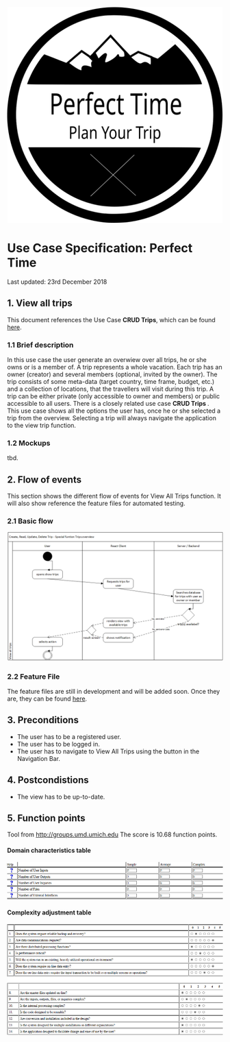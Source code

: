 ![mockup file missing][mu0]

[mu0]: ../../../src/images/logo_perfecttime.svg "PT Logo"
# Use Case Specification: Perfect Time
Last updated:
23rd December 2018

## 1. View all trips
This document references the Use Case <b>CRUD Trips</b>, which can be found <a href= "./CRUD_trips.md">here</a>.

### 1.1 Brief description

In this use case the user generate an overwiew over all trips, he or she owns or is a member of. A trip represents a whole vacation. Each trip has an owner (creator) and several members (optional, invited by the owner). The trip consists of some meta-data (target country, time frame, budget, etc.) and a collection of locations, that the travellers will visit during this trip. A trip can be either private (only accessible to owner and members) or public accessible to all users. 
There is a closely related use case <b> CRUD Trips </b>. This use case shows all the options the user has, once he or she selected a trip from the overview. Selecting a trip will always navigate the application to the view trip function.

### 1.2 Mockups

tbd.

## 2. Flow of events

This section shows the different flow of events for View All Trips function.
It will also show reference the feature files for automated testing.

### 2.1 Basic flow

![mockup file missing][mu2]

[mu2]: ./ViewAllTrips.png "View Trip"

### 2.2 Feature File

The feature files are still in development and will be added soon.
Once they are, they can be found <a href="../../../features" >here</a>.

## 3. Preconditions

- The user has to be a registered user.
- The user has to be logged in.
- The user has to navigate to View All Trips using the button in the Navigation Bar.

## 4. Postcondistions
- The view has to be up-to-date.

## 5. Function points
Tool from <a href ="http://groups.umd.umich.edu/cis/course.des/cis375/projects/fp99/main.html">http://groups.umd.umich.edu </a>
The score is 10.68 function points.

#### Domain characteristics table

![mockup file missing][mu5]

[mu5]: ./function_points11.png "function points 1"

#### Complexity adjustment table

![mockup file missing][mu6]

[mu6]: ./function_points12.png "function points 2"


